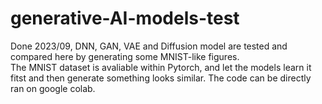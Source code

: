 # generative-AI-models-test
Done 2023/09, DNN, GAN, VAE and Diffusion model are tested and compared here by generating some MNIST-like figures.  
The MNIST dataset is avaliable within Pytorch, and let the models learn it fitst and then generate something looks similar.
The code can be directly ran on google colab.
